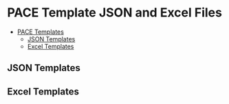 # PACE Template JSON and Excel Files

- [PACE Templates](#pace-templates)
  - [JSON Templates](#json-templates)
  - [Excel Templates](#excel-templates)

## JSON Templates


## Excel Templates

